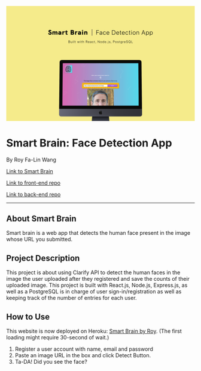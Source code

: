 ![Smart Brain Cover](public/Smart-app-cover.png)

# Smart Brain: Face Detection App

By Roy Fa-Lin Wang

[Link to Smart Brain](https://smart-brain-roy.herokuapp.com/)


[Link to front-end repo](https://github.com/falinwang/react-facerecognitionbrain)

[Link to back-end repo](https://github.com/falinwang/react-facerecognitionbrain-api)

---
## About Smart Brain

Smart brain is a web app that detects the human face present in the image whose URL you submitted.

## Project Description

This project is about using Clarify API to detect the human faces in the image the user uploaded after they registered and save the counts of their uploaded image. 
This project is built with React.js, Node.js, Express.js, as well as a PostgreSQL is in charge of user sign-in/registration as well as keeping track of the number of entries for each user.


## How to Use

This website is now deployed on Heroku: [Smart Brain by Roy](https://smart-brain-roy.herokuapp.com/). (The first loading might require 30-second of wait.)
1. Register a user account with name, email and password
2. Paste an image URL in the box and click Detect Button.
3. Ta-DA! Did you see the face?
